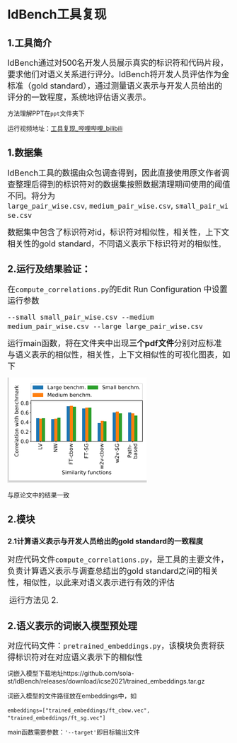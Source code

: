 # IdBench工具复现

## 1.工具简介

​       <font size=4> IdBench通过对500名开发人员展示真实的标识符和代码片段，要求他们对语义关系进行评分。IdBench将开发人员评估作为金标准（gold standard），通过测量语义表示与开发人员给出的评分的一致程度，系统地评估语义表示。</font>

方法理解PPT在`ppt`文件夹下

运行视频地址：[工具复现_哔哩哔哩_bilibili](https://www.bilibili.com/video/BV1XM4y1A7ai/)

## 1.数据集

​       <font size=4> IdBench工具的数据由众包调查得到，因此直接使用原文作者调查整理后得到的标识符对的数据集按照数据清理期间使用的阈值不同。将分为`large_pair_wise.csv`, `medium_pair_wise.csv`, `small_pair_wise.csv`</font>

​		<font size=4>数据集中包含了标识符对id，标识符对相似性，相关性，上下文相关性的gold standard，不同语义表示下标识符对的相似性</font>。

## 2.运行及结果验证：

<font size=4>在`compute_correlations.py`的Edit Run Configuration 中设置运行参数</font>

<font size=4>`--small small_pair_wise.csv --medium medium_pair_wise.csv --large large_pair_wise.csv`</font>

<font size=4>运行main函数，将在文件夹中出现**三个pdf文件**分别对应标准 与语义表示的相似性，相关性，上下文相似性的可视化图表，如下</font>

![image-20211121185828749](result.jpg)

与原论文中的结果一致

## 2.模块

### 2.1计算语义表示与开发人员给出的gold standard的一致程度

​		<font size=4>对应代码文件`compute_correlations.py`，是工具的主要文件，负责计算语义表示与调查总结出的gold standard之间的相关性，相似性，以此来对语义表示进行有效的评估</font>

​		<font size=4>运行方法见 2.</font><font>



## 2.语义表示的词嵌入模型预处理

<font size=4>对应代码文件：`pretrained_embeddings.py`，该模块负责将获得标识符对在对应语义表示下的相似性</font>

词嵌入模型下载地址https://github.com/sola-st/IdBench/releases/download/icse2021/trained_embeddings.tar.gz

词嵌入模型的文件路径放在embeddings中，如

`embeddings=["trained_embeddings/ft_cbow.vec", "trained_embeddings/ft_sg.vec"]`

main函数需要参数：`'--target'`即目标输出文件

​		

